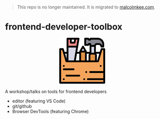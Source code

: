 > This repo is no longer maintained. It is migrated to [malcolmkee.com](https://malcolmkee.com/web-developer-toolbox).

# frontend-developer-toolbox

<div align="center">
    <img src="icons/icon.png" width="150" title="toolbox logo" alt="toolbox logo" />
</div>

A workshop/talks on tools for frontend developers

- editor (featuring VS Code)
- git/github
- Browser DevTools (featuring Chrome)
